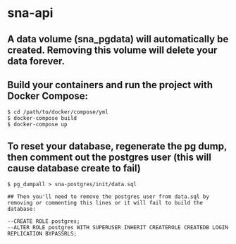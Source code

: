 # sna-api

## A data volume (sna_pgdata) will automatically be created. Removing this volume will delete your data forever.

## Build your containers and run the project with Docker Compose:
```
$ cd /path/to/docker/compose/yml
$ docker-compose build
$ docker-compose up
```
## To reset your database, regenerate the pg dump, then comment out the postgres user (this will cause database create to fail)
````
$ pg_dumpall > sna-postgres/init/data.sql

## Then you'll need to remove the postgres user from data.sql by removing or commenting this lines or it will fail to build the database:

--CREATE ROLE postgres;
--ALTER ROLE postgres WITH SUPERUSER INHERIT CREATEROLE CREATEDB LOGIN REPLICATION BYPASSRLS;
